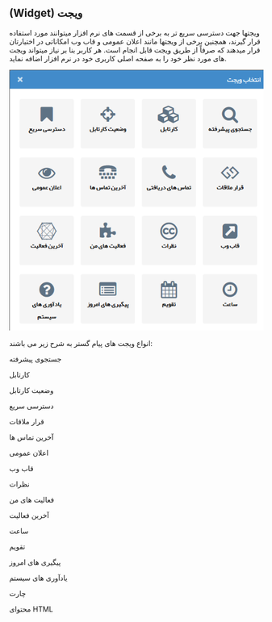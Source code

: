 ﻿## (Widget) ویجت

ویجت­ها جهت دسترسی سریع تر به برخی از قسمت های نرم افزار می­توانند مورد استفاده قرار گیرند، همچنین برخی از ویجت­ها مانند اعلان عمومی و قاب وب امکاناتی در اختیارتان قرار می­دهند که صرفاً از طریق ویجت قابل انجام است.  هر کاربر بنا بر نیاز می­تواند ویجت های مورد نظر خود را به صفحه اصلی کاربری خود در نرم افزار اضافه نماید.

![](widget.png)

انواع ویجت های پیام گستر به شرح زیر می باشند:

جستجوی پیشرفته

کارتابل

وضعیت کارتابل

دسترسی سریع

قرار ملاقات

آخرین تماس ها

اعلان عمومی

قاب وب

نظرات

فعالیت های من

آخرین فعالیت

ساعت

تقویم

پیگیری های امروز

یادآوری های سیستم

چارت

محتوای HTML